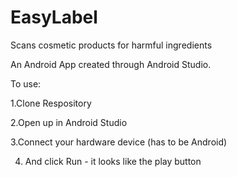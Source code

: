 # EasyLabel
Scans cosmetic products for harmful ingredients

An Android App created through Android Studio.



To use:

1.Clone Respository

2.Open up in Android Studio

3.Connect your hardware device (has to be Android)

4. And click Run - it looks like the play button
